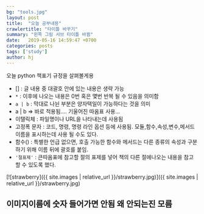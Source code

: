 ```yaml
---
bg: "tools.jpg"
layout: post
title:  "오늘 공부내용"
crawlertitle: "타이틀 바꾸기"
summary: "왼쪽 그림 서브 타이틀 바뀜"
date:   2019-05-16 14:59:47 +0700
categories: posts
tags: ['study']
author: hj 
---
```

오늘 python 책표기 규정을 살펴볼게용
- [] : 글 내용 중 대괄호 안에 있는 내용은 생략 가능
- `*` : 이후에 나오는 내용은 0번 혹은 몇번 반복 될 수 있음을 의미함
- `a | b` : 막대로 나뉜 부분은 양자택일이 가능하다는 것을 의미
- a | b => 바로 적용됨.... 기울어진 따옴표 사용...
- 이탤릭체 : 파일명이나 URL을 나타내는데 사용됨
- 고정폭 문자 : 코드, 명령, 명령 라인 옵션 등에 사용됨. 모듈,함수,속성,변수,메서드 이름을 표시하는데 사용 될 수도 있다.
- 함수() : 특별한 언급 없으면, 호출 가능한 함수와 메서드는 다른 종류의 속성과 구분하기 위해 이름 뒤에 괄호를 붙임. 
- `'절표제'` : 큰따옴표에 참고할 절의 표제를 넣어 책의 다른 절에나오는 내용을 참고 할 수 있도록 했다.

[![strawberry]({{ site.images | relative_url }}/strawberry.jpg)]({{ site.images | relative_url }}/strawberry.jpg)

## 이미지이름에 숫자 들어가면 안됨 왜 안되는진 모름
